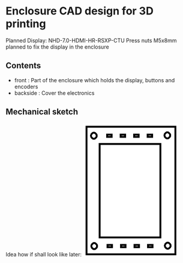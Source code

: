 # Enclosure CAD design for 3D printing

Planned Display: NHD-7.0-HDMI-HR-RSXP-CTU
Press nuts M5x8mm planned to fix the display in the enclosure

## Contents
- front : Part of the enclosure which holds the display, buttons and encoders
- backside : Cover the electronics


## Mechanical sketch
Idea how if shall look like later:
![image](wireFrame.png)